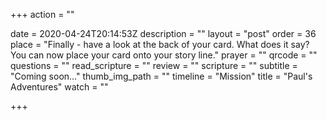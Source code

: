 +++
action = ""

date = 2020-04-24T20:14:53Z
description = ""
layout = "post"
order = 36
place = "Finally - have a look at the back of your card. What does it say? You can now place your card onto your story line."
prayer = ""
qrcode = ""
questions = ""
read_scripture = ""
review = ""
scripture = ""
subtitle = "Coming soon…"
thumb_img_path = ""
timeline = "Mission"
title = "Paul's Adventures"
watch = ""

+++
